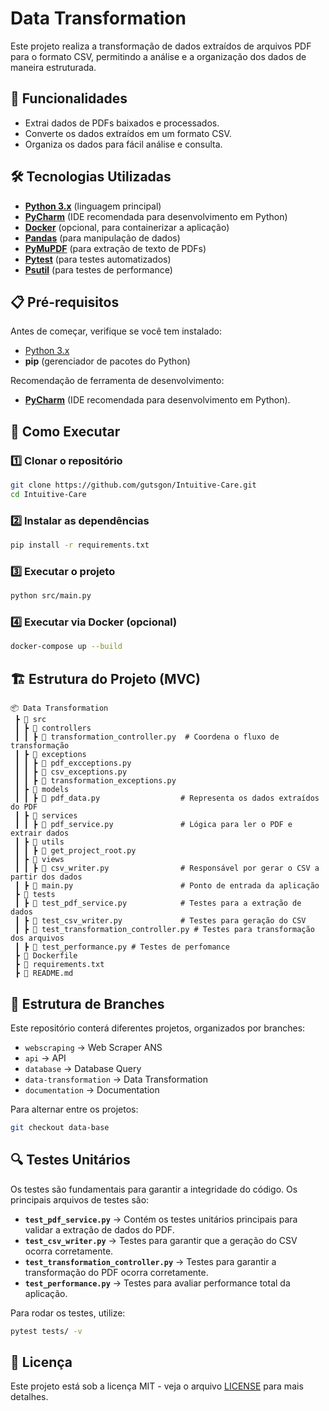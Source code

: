 
# Data Transformation

Este projeto realiza a transformação de dados extraídos de arquivos PDF para o formato CSV, permitindo a análise e a organização dos dados de maneira estruturada.

## 📌 Funcionalidades

- Extrai dados de PDFs baixados e processados.
- Converte os dados extraídos em um formato CSV.
- Organiza os dados para fácil análise e consulta.

## 🛠 Tecnologias Utilizadas

- **[Python 3.x](https://www.python.org/)** (linguagem principal)
- **[PyCharm](https://www.jetbrains.com/pycharm/)** (IDE recomendada para desenvolvimento em Python)
- **[Docker](https://www.docker.com/)** (opcional, para containerizar a aplicação)
- **[Pandas](https://pandas.pydata.org/)** (para manipulação de dados)
- **[PyMuPDF](https://pymupdf.readthedocs.io/en/latest/installation.html)** (para extração de texto de PDFs)
- **[Pytest](https://pytest.org/)** (para testes automatizados)
- **[Psutil](https://github.com/giampaolo/psutil/blob/master/INSTALL.rst)** (para testes de performance)

## 📋 Pré-requisitos

Antes de começar, verifique se você tem instalado:

- [Python 3.x](https://www.python.org/)
- **pip** (gerenciador de pacotes do Python)

Recomendação de ferramenta de desenvolvimento:

- **[PyCharm](https://www.jetbrains.com/pycharm/)** (IDE recomendada para desenvolvimento em Python).

## 🚀 Como Executar

### 1️⃣ Clonar o repositório

```sh
git clone https://github.com/gutsgon/Intuitive-Care.git
cd Intuitive-Care
```

### 2️⃣ Instalar as dependências

```sh
pip install -r requirements.txt
```

### 3️⃣ Executar o projeto

```sh
python src/main.py
```

### 4️⃣ Executar via Docker (opcional)

```sh
docker-compose up --build
```

## 🏗 Estrutura do Projeto (MVC)

```
📦 Data Transformation
 ┣ 📂 src
 ┃ ┣ 📂 controllers
 ┃ ┃ ┣ 📜 transformation_controller.py  # Coordena o fluxo de transformação
 ┃ ┣ 📂 exceptions
 ┃ ┃ ┣ 📜 pdf_excceptions.py
 ┃ ┃ ┣ 📜 csv_exceptions.py
 ┃ ┃ ┣ 📜 transformation_exceptions.py
 ┃ ┣ 📂 models
 ┃ ┃ ┣ 📜 pdf_data.py                  # Representa os dados extraídos do PDF
 ┃ ┣ 📂 services
 ┃ ┃ ┣ 📜 pdf_service.py               # Lógica para ler o PDF e extrair dados
 ┃ ┣ 📂 utils
 ┃ ┃ ┣ 📜 get_project_root.py
 ┃ ┣ 📂 views
 ┃ ┃ ┣ 📜 csv_writer.py                # Responsável por gerar o CSV a partir dos dados
 ┃ ┣ 📜 main.py                        # Ponto de entrada da aplicação
 ┣ 📂 tests
 ┃ ┣ 📜 test_pdf_service.py            # Testes para a extração de dados
 ┃ ┣ 📜 test_csv_writer.py             # Testes para geração do CSV
 ┃ ┣ 📜 test_transformation_controller.py # Testes para transformação dos arquivos
 ┃ ┣ 📜 test_performance.py # Testes de perfomance
 ┣ 📜 Dockerfile
 ┣ 📜 requirements.txt
 ┣ 📜 README.md
```

## 🌿 Estrutura de Branches

Este repositório conterá diferentes projetos, organizados por branches:

- `webscraping` → Web Scraper ANS
- `api` → API
- `database` → Database Query
- `data-transformation` → Data Transformation
- `documentation` → Documentation

Para alternar entre os projetos:

```sh
git checkout data-base
```

## 🔍 Testes Unitários

Os testes são fundamentais para garantir a integridade do código. Os principais arquivos de testes são:

- **`test_pdf_service.py`** →  Contém os testes unitários principais para validar a extração de dados do PDF.
- **`test_csv_writer.py`** →  Testes para garantir que a geração do CSV ocorra corretamente.
- **`test_transformation_controller.py`** →  Testes para garantir a transformação do PDF ocorra corretamente.
- **`test_performance.py`** →  Testes para avaliar performance total da aplicação.


Para rodar os testes, utilize:

```sh
pytest tests/ -v
```

## 📜 Licença

Este projeto está sob a licença MIT - veja o arquivo [LICENSE](LICENSE) para mais detalhes.
